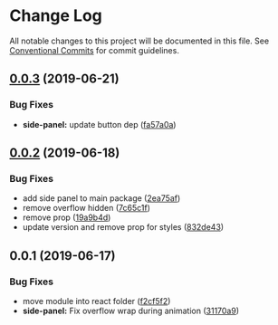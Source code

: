 # Change Log

All notable changes to this project will be documented in this file.
See [Conventional Commits](https://conventionalcommits.org) for commit guidelines.

## [0.0.3](https://ghe.megaleo.com/design/canvas-kit-react/tree/master/modules/canvas-kit-react-side-panel/compare/@workday/canvas-kit-react-side-panel@0.0.2...@workday/canvas-kit-react-side-panel@0.0.3) (2019-06-21)


### Bug Fixes

* **side-panel:** update button dep ([fa57a0a](https://ghe.megaleo.com/design/canvas-kit-react/tree/master/modules/canvas-kit-react-side-panel/commits/fa57a0a))





## [0.0.2](https://ghe.megaleo.com/design/canvas-kit-react/tree/master/modules/canvas-kit-react-side-panel/compare/@workday/canvas-kit-react-side-panel@0.0.1...@workday/canvas-kit-react-side-panel@0.0.2) (2019-06-18)


### Bug Fixes

* add side panel to main package ([2ea75af](https://ghe.megaleo.com/design/canvas-kit-react/tree/master/modules/canvas-kit-react-side-panel/commits/2ea75af))
* remove overflow hidden ([7c65c1f](https://ghe.megaleo.com/design/canvas-kit-react/tree/master/modules/canvas-kit-react-side-panel/commits/7c65c1f))
* remove prop ([19a9b4d](https://ghe.megaleo.com/design/canvas-kit-react/tree/master/modules/canvas-kit-react-side-panel/commits/19a9b4d))
* update version and remove prop for styles ([832de43](https://ghe.megaleo.com/design/canvas-kit-react/tree/master/modules/canvas-kit-react-side-panel/commits/832de43))





## 0.0.1 (2019-06-17)


### Bug Fixes

* move module into react folder ([f2cf5f2](https://ghe.megaleo.com/design/canvas-kit-react/tree/master/modules/canvas-kit-react-side-panel/commits/f2cf5f2))
* **side-panel:** Fix overflow wrap during animation ([31170a9](https://ghe.megaleo.com/design/canvas-kit-react/tree/master/modules/canvas-kit-react-side-panel/commits/31170a9))
